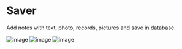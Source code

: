 # Saver
Add notes with text, photo, records, pictures and save in database. 

![image](https://user-images.githubusercontent.com/91286611/191686770-2620f3b2-0964-4f9f-8eec-dba1a36ed096.png)
![image](https://user-images.githubusercontent.com/91286611/191686903-78ddca2b-7db3-44ba-b959-ea0b92a44c3c.png)
![image](https://user-images.githubusercontent.com/91286611/191686968-b2f7ac86-8569-4a22-be1f-f08efdef9786.png)
